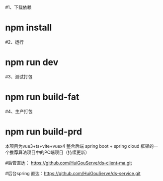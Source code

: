 #1、下载依赖
# npm install

#2、运行
# npm run dev

#3、测试打包
# npm run build-fat

#4、生产打包
# npm run build-prd

本项目为vue3+ts+vite+vuex4 整合后端 spring boot + spring cloud 框架的一个推荐算法项目中的PC端项目（持续更新）

#后管直达： https://github.com/HuiGouServe/ds-client-ma.git

#后台spring 直达：https://github.com/HuiGouServe/ds-service.git